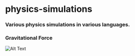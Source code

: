 # physics-simulations
### Various physics simulations in various languages.

### Gravitational Force

![Alt Text](https://media.giphy.com/media/cap6ylmeqBB23BK6ET/giphy.gif)

